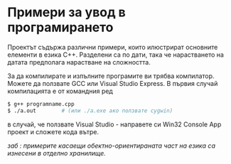 Примери за увод в програмирането 
==========

Проектът съдържа различни примери, които илюстрират основните елементи в езика C++. Разделени са по дати, така че нарастването на датата предполага нарастване на сложността. 

За да компилирате и изпълните програмите ви трябва компилатор. Можете да ползвате GCC или Visual Studio Express. В първия случай компилацията е от командния ред

```bash
$ g++ programname.cpp
$ ./a.out        # (или ./a.exe ако ползвате cygwin)
```

в случай, че ползвате Visual Studio - направете си Win32 Console App проект и сложете кода вътре. 

_заб : примерите касаещи обектно-ориентираната част на езика са изнесени в отделно хранилище._
